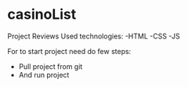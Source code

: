 # casinoList

Project Reviews
Used technologies:
-HTML
-CSS
-JS

For to start project need do few steps:
- Pull project from git
- And run project
